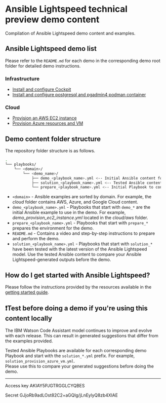 # Ansible Lightspeed technical preview demo content

Compilation of Ansible Lightspeed demo content and examples.

## Ansible Lightspeed demo list

Please refer to the `README.md` for each demo in the corresponding demo root folder for detailed demo instructions.

### Infrastructure

* [Install and configure Cockpit](./playbooks/infra/install_cockpit/README.md)
* [Install and configure postgresql and pgadmin4 podman container](./playbooks/infra/install_pgsql_and_pgadmin/)

### Cloud

* [Provision an AWS EC2 instance](./playbooks/cloud/aws/README.md)
* [Provision Azure resources and VM](./playbooks/cloud/azure/README.md)

## Demo content folder structure

The repository folder structure is as follows.

```bash
.
└── playbooks/
    └── <domain>/
        └── <demo_name>/
            ├── demo_<playbook_name>.yml <-- Initial Ansible content for demo.
            ├── solution_<playbook_name>.yml <-- Tested Ansible content for comparison.
            └── prepare_<playbook_name>.yml <-- Initial Playbook to configure the demo environment.
```

* `<domain>` - Ansible examples are sorted by domain. For example, the _cloud_ folder contains AWS, Azure, and Google Cloud content.
* `demo_<playbook_name>.yml` - Playbooks that start with `demo_*` are the initial Ansible example to use in the demo. For example, _demo_provision_ec2_instance.yml_ located in the _cloud/aws_ folder.
* `prepare_<playbook_name>.yml` - Playbooks that start with `prepare_*` prepares the environment for the demo.
* `README.md` - Contains a video and step-by-step instructions to prepare and perform the demo.
* `solution_<playbook_name>.yml` - Playbooks that start with `solution_*` have been tested with the latest version of the Ansible Lightspeed model. Use the tested Ansible content to compare your Ansible Lightspeed-generated outputs before the demo.

## How do I get started with Ansible Lightspeed?

Please follow the instructions provided by the resources available in the [getting started guide](./GETTING_STARTED.md).

## ❗️Test before doing a demo if you're using this content locally

The IBM Watson Code Assistant model continues to improve and evolve with each release. This can result in generated suggestions that differ from the examples provided.

Tested Ansible Playbooks are available for each corresponding demo Playbook and start with the `solution_*.yml` prefix. For example, `solution_provision_azure_vm.yml`.  
Please use this to compare your generated suggestions before doing the demo.

---

Access key
AKIAY5PJGTRGGLCYQBES

Secret
GJjoRb9adLOst82C2+aGQIg/jLnEylyQ8zb4XlAE